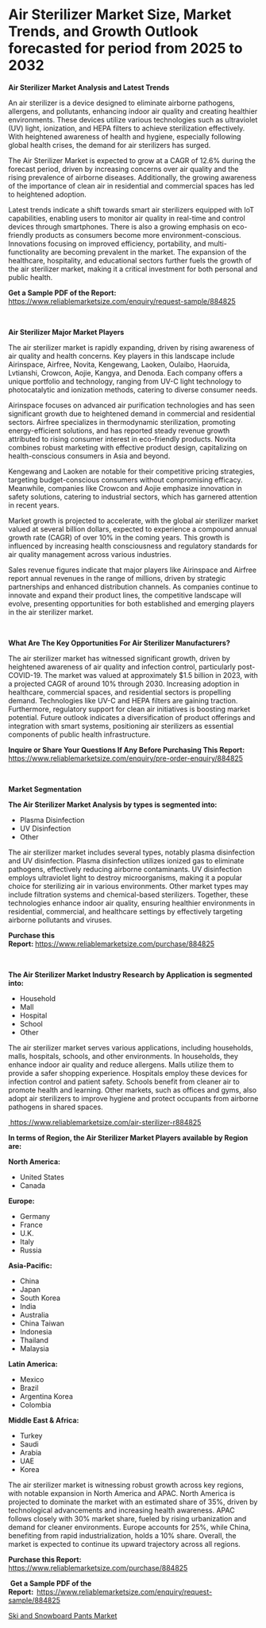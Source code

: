 <p><h1>Air Sterilizer Market Size, Market Trends, and Growth Outlook forecasted for period from 2025 to 2032</h1></p><p><strong>Air Sterilizer Market Analysis and Latest Trends</strong></p>
<p><p>An air sterilizer is a device designed to eliminate airborne pathogens, allergens, and pollutants, enhancing indoor air quality and creating healthier environments. These devices utilize various technologies such as ultraviolet (UV) light, ionization, and HEPA filters to achieve sterilization effectively. With heightened awareness of health and hygiene, especially following global health crises, the demand for air sterilizers has surged. </p><p>The Air Sterilizer Market is expected to grow at a CAGR of 12.6% during the forecast period, driven by increasing concerns over air quality and the rising prevalence of airborne diseases. Additionally, the growing awareness of the importance of clean air in residential and commercial spaces has led to heightened adoption. </p><p>Latest trends indicate a shift towards smart air sterilizers equipped with IoT capabilities, enabling users to monitor air quality in real-time and control devices through smartphones. There is also a growing emphasis on eco-friendly products as consumers become more environment-conscious. Innovations focusing on improved efficiency, portability, and multi-functionality are becoming prevalent in the market. The expansion of the healthcare, hospitality, and educational sectors further fuels the growth of the air sterilizer market, making it a critical investment for both personal and public health.</p></p>
<p><strong>Get a Sample PDF of the Report:&nbsp;</strong> <a href="https://www.reliablemarketsize.com/enquiry/request-sample/884825?utm_campaign=1879&utm_medium=2&utm_source=Github&utm_content=ia&utm_term=05022025&utm_id=air-sterilizer">https://www.reliablemarketsize.com/enquiry/request-sample/884825</a></p>
<p>&nbsp;</p>
<p><strong>Air Sterilizer Major Market Players</strong></p>
<p><p>The air sterilizer market is rapidly expanding, driven by rising awareness of air quality and health concerns. Key players in this landscape include Airinspace, Airfree, Novita, Kengewang, Laoken, Oulaibo, Haoruida, Lvtianshi, Crowcon, Aojie, Kangya, and Denoda. Each company offers a unique portfolio and technology, ranging from UV-C light technology to photocatalytic and ionization methods, catering to diverse consumer needs.</p><p>Airinspace focuses on advanced air purification technologies and has seen significant growth due to heightened demand in commercial and residential sectors. Airfree specializes in thermodynamic sterilization, promoting energy-efficient solutions, and has reported steady revenue growth attributed to rising consumer interest in eco-friendly products. Novita combines robust marketing with effective product design, capitalizing on health-conscious consumers in Asia and beyond.</p><p>Kengewang and Laoken are notable for their competitive pricing strategies, targeting budget-conscious consumers without compromising efficacy. Meanwhile, companies like Crowcon and Aojie emphasize innovation in safety solutions, catering to industrial sectors, which has garnered attention in recent years.</p><p>Market growth is projected to accelerate, with the global air sterilizer market valued at several billion dollars, expected to experience a compound annual growth rate (CAGR) of over 10% in the coming years. This growth is influenced by increasing health consciousness and regulatory standards for air quality management across various industries.</p><p>Sales revenue figures indicate that major players like Airinspace and Airfree report annual revenues in the range of millions, driven by strategic partnerships and enhanced distribution channels. As companies continue to innovate and expand their product lines, the competitive landscape will evolve, presenting opportunities for both established and emerging players in the air sterilizer market.</p></p>
<p>&nbsp;</p>
<p><strong>What Are The Key Opportunities For Air Sterilizer Manufacturers?</strong></p>
<p><p>The air sterilizer market has witnessed significant growth, driven by heightened awareness of air quality and infection control, particularly post-COVID-19. The market was valued at approximately $1.5 billion in 2023, with a projected CAGR of around 10% through 2030. Increasing adoption in healthcare, commercial spaces, and residential sectors is propelling demand. Technologies like UV-C and HEPA filters are gaining traction. Furthermore, regulatory support for clean air initiatives is boosting market potential. Future outlook indicates a diversification of product offerings and integration with smart systems, positioning air sterilizers as essential components of public health infrastructure.</p></p>
<p><strong>Inquire or Share Your Questions If Any Before Purchasing This Report:</strong> <a href="https://www.reliablemarketsize.com/enquiry/pre-order-enquiry/884825?utm_campaign=1879&utm_medium=2&utm_source=Github&utm_content=ia&utm_term=05022025&utm_id=air-sterilizer">https://www.reliablemarketsize.com/enquiry/pre-order-enquiry/884825</a></p>
<p>&nbsp;</p>
<p><strong>Market Segmentation</strong></p>
<p><strong>The Air Sterilizer Market Analysis by types is segmented into:</strong></p>
<p><ul><li>Plasma Disinfection</li><li>UV Disinfection</li><li>Other</li></ul></p>
<p><p>The air sterilizer market includes several types, notably plasma disinfection and UV disinfection. Plasma disinfection utilizes ionized gas to eliminate pathogens, effectively reducing airborne contaminants. UV disinfection employs ultraviolet light to destroy microorganisms, making it a popular choice for sterilizing air in various environments. Other market types may include filtration systems and chemical-based sterilizers. Together, these technologies enhance indoor air quality, ensuring healthier environments in residential, commercial, and healthcare settings by effectively targeting airborne pollutants and viruses.</p></p>
<p><strong>Purchase this Report:&nbsp;</strong><a href="https://www.reliablemarketsize.com/purchase/884825?utm_campaign=1879&utm_medium=2&utm_source=Github&utm_content=ia&utm_term=05022025&utm_id=air-sterilizer">https://www.reliablemarketsize.com/purchase/884825</a></p>
<p>&nbsp;</p>
<p><strong>The Air Sterilizer Market Industry Research by Application is segmented into:</strong></p>
<p><ul><li>Household</li><li>Mall</li><li>Hospital</li><li>School</li><li>Other</li></ul></p>
<p><p>The air sterilizer market serves various applications, including households, malls, hospitals, schools, and other environments. In households, they enhance indoor air quality and reduce allergens. Malls utilize them to provide a safer shopping experience. Hospitals employ these devices for infection control and patient safety. Schools benefit from cleaner air to promote health and learning. Other markets, such as offices and gyms, also adopt air sterilizers to improve hygiene and protect occupants from airborne pathogens in shared spaces.</p></p>
<p><a href="https://www.reliablemarketsize.com/air-sterilizer-r884825?utm_campaign=1879&utm_medium=2&utm_source=Github&utm_content=ia&utm_term=05022025&utm_id=air-sterilizer">&nbsp;https://www.reliablemarketsize.com/air-sterilizer-r884825</a></p>
<p><strong>In terms of Region, the Air Sterilizer Market Players available by Region are:</strong></p>
<p>
    <p> <strong> North America: </strong>
        <ul>
            <li>United States</li>
            <li>Canada</li>
        </ul>
        </p> 
    <p> <strong> Europe: </strong>
        <ul>
            <li>Germany</li>
            <li>France</li>
            <li>U.K.</li>
            <li>Italy</li>
            <li>Russia</li>
        </ul>
        </p> 
    <p> <strong> Asia-Pacific: </strong>
        <ul>
            <li>China</li>
            <li>Japan</li>
            <li>South Korea</li>
            <li>India</li>
            <li>Australia</li>
            <li>China Taiwan</li>
            <li>Indonesia</li>
            <li>Thailand</li>
            <li>Malaysia</li>
        </ul>
        </p> 
    <p> <strong> Latin America: </strong>
        <ul>
            <li>Mexico</li>
            <li>Brazil</li>
            <li>Argentina Korea</li>
            <li>Colombia</li>
        </ul>
        </p> 
    <p> <strong> Middle East & Africa: </strong>
        <ul>
            <li>Turkey</li>
            <li>Saudi</li>
            <li>Arabia</li>
            <li>UAE</li>
            <li>Korea</li>
        </ul>
    </p>
    </p>
<p><p>The air sterilizer market is witnessing robust growth across key regions, with notable expansion in North America and APAC. North America is projected to dominate the market with an estimated share of 35%, driven by technological advancements and increasing health awareness. APAC follows closely with 30% market share, fueled by rising urbanization and demand for cleaner environments. Europe accounts for 25%, while China, benefiting from rapid industrialization, holds a 10% share. Overall, the market is expected to continue its upward trajectory across all regions.</p></p>
<p><strong>Purchase this Report: </strong><a href="https://www.reliablemarketsize.com/purchase/884825?utm_campaign=1879&utm_medium=2&utm_source=Github&utm_content=ia&utm_term=05022025&utm_id=air-sterilizer">https://www.reliablemarketsize.com/purchase/884825</a></p>
<p>&nbsp;<strong>Get a Sample PDF of the Report:&nbsp;&nbsp;</strong><a href="https://www.reliablemarketsize.com/enquiry/request-sample/884825?utm_campaign=1879&utm_medium=2&utm_source=Github&utm_content=ia&utm_term=05022025&utm_id=air-sterilizer">https://www.reliablemarketsize.com/enquiry/request-sample/884825</a></p>
<p><strong></strong></p>
<p><p><a href="https://github.com/FassouRP/Market-Research-Report-List-7/blob/main/ski-and-snowboard-pants-market.md?utm_campaign=1879&utm_medium=2&utm_source=Github&utm_content=ia&utm_term=05022025&utm_id=air-sterilizer">Ski and Snowboard Pants Market</a></p></p>
